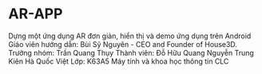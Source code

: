 # AR-APP
Dựng một ứng dụng AR đơn giản, hiển thị và demo ứng dụng trên Android
Giáo viên hướng dẫn: Bùi Sỹ Nguyên -  CEO and Founder of House3D.
Trưởng nhóm: Trần Quang Thụy
Thành viên: Đỗ Hữu Quang
            Nguyễn Trung Kiên
            Hà Quốc Việt
Lớp: K63A5 Máy tính và khoa học thông tin CLC

